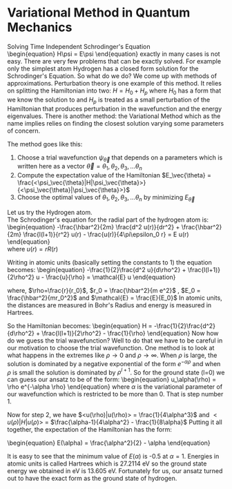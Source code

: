 
# Variational Method in Quantum Mechanics 

Solving Time Independent Schrodinger's Equation  
\begin{equation}
H\psi = E\psi
\end{equation}
exactly in many cases is not easy. There are very few problems that can be exactly solved. For example only the simplest atom Hydrogen has a closed form solution for the Schrodinger's Equation. So what do we do? We come up with methods of approximations.  Perturbation theory is one example of this method. It relies on splitting the Hamiltonian into two: $H = H_0 + H_p$ where $H_0$ has a form that we know the solution to and $H_p$ is treated as a small perturbation of the Hamiltonian that produces perturbation in the wavefunction and the energy eigenvalues. There is another method: the Variational Method which as the name implies relies on finding the closest solution varying some parameters of concern. 

The method goes like this: 
1. Choose a trial wavefunction $\psi_\vec{\theta}$ that depends on a parameters which is written here as a vector $\vec{\theta} = {\theta_1, \theta_2, \theta_3, ... \theta_n}$  
2. Compute the expectation value of the Hamiltonian $E_\vec{\theta} = \frac{<\psi_\vec{\theta}|H|\psi_\vec{\theta}>}{<\psi_\vec{\theta}|\psi_\vec{\theta}>}$  
3. Choose the optimal values of ${\theta_1, \theta_2, \theta_3, ... \theta_n}$ by minimizing $E_\vec{\theta}$ 

Let us try the Hydrogen atom.  
The Schrodinger's equation for the radial part of the hydrogen atom is:
\begin{equation}
-\frac{\hbar^2}{2m} \frac{d^2 u(r)}{dr^2} + \frac{\hbar^2}{2m} \frac{l(l+1)}{r^2} u(r) - \frac{u(r)}{4\pi\epsilon_0 r} = E u(r)
\end{equation}   
where $u(r) = rR(r)$ 
 
Writing in atomic units (basically setting the constants to 1) the equation becomes:
\begin{equation}
-\frac{1}{2}\frac{d^2 u}{d\rho^2} + \frac{l(l+1)}{2\rho^2} u - \frac{u}{\rho} = \mathcal{E} u
\end{equation}

where, 
$\rho=\frac{r}{r_0}$,
$r_0 = \frac{\hbar^2}{m e^2}$  ,
$E_0 = \frac{\hbar^2}{mr_0^2}$ and 
$\mathcal{E} = \frac{E}{E_0}$
In atomic units, the distances are measured in Bohr's Radius and energy is measured in Hartrees. 

So the Hamiltonian becomes: 
\begin{equation}
H = -\frac{1}{2}\frac{d^2}{d\rho^2} + \frac{l(l+1)}{2\rho^2} - \frac{1}{\rho}
\end{equation}
Now how do we guess the trial wavefunction?  Well to do that we have to be careful in our motivation to choose the trial wavefunction. One method is to look at what happens in the extremes like $\rho \to 0$ and $\rho \to \infty$. When $\rho$ is large,  the solution is dominated by a negative exponential of the form $e^{-\alpha\rho}$ and when  $\rho$ is small the solution is dominated by $\rho^{l+1}$. So for the ground state (l=0) we can guess our ansatz to be of the form:
\begin{equation}
u_\alpha(\rho) = \rho e^{-\alpha \rho}
\end{equation}
where $\alpha$ is the variational parameter of our wavefunction which is restricted to be more than 0. That is step number 1. 

Now for step 2, we have $<u(\rho)|u(\rho)> = \frac{1}{4\alpha^3}$ and $<u(\rho)|H|u(\rho)>$ = $\frac{\alpha-1}{4\alpha^2} - \frac{1}{8\alpha}$ 
Putting it all together, the expectation of the Hamiltonian has the form:
 
\begin{equation}
E(\alpha) = \frac{\alpha^2}{2} - \alpha
\end{equation}

It is easy to see that the minimum value of $E(\alpha)$ is -0.5 at $\alpha=1$. Energies in atomic units is called Hartrees which is 27.2114 eV so the ground state energy we obtained in eV is 13.605 eV. Fortunately for us, our ansatz turned out to have the exact form as the ground state of hydrogen.     

<script type="text/javascript" async
  src="https://polyfill.io/v3/polyfill.min.js?features=es6">
</script>
<script type="text/javascript" async
  src="https://cdn.jsdelivr.net/npm/mathjax@3/es5/tex-mml-chtml.js">
</script>
